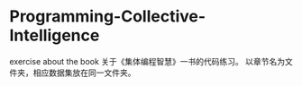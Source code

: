 # Programming-Collective-Intelligence
exercise about the book
关于《集体编程智慧》一书的代码练习。
以章节名为文件夹，相应数据集放在同一文件夹。
